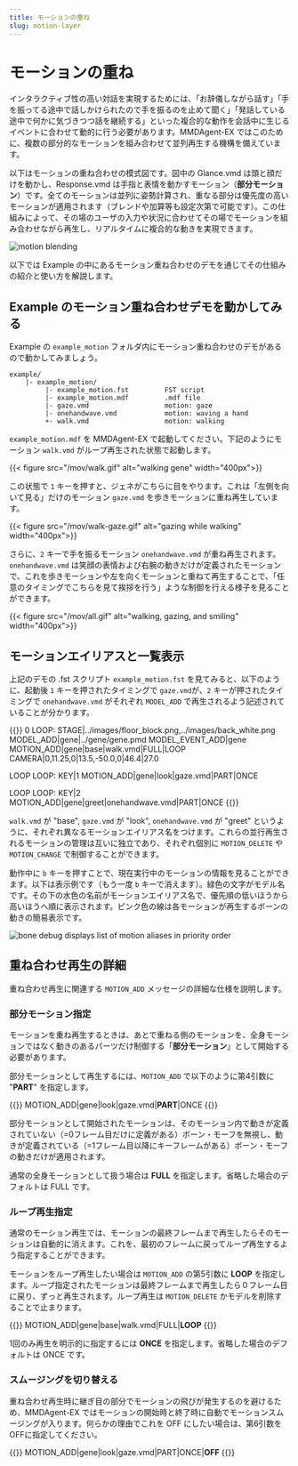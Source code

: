 ```yaml
---
title: モーションの重ね
slug: motion-layer
---
```

# モーションの重ね

インタラクティブ性の高い対話を実現するためには、「お辞儀しながら話す」「手を振ってる途中で話しかけられたので手を振るのを止めて聞く」「発話している途中で何かに気づきつつ話を継続する」といった複合的な動作を会話中に生じるイベントに合わせて動的に行う必要があります。MMDAgent-EX ではこのために、複数の部分的なモーションを組み合わせて並列再生する機構を備えています。

以下はモーションの重ね合わせの模式図です。図中の Glance.vmd は頭と顔だけを動かし、Response.vmd は手指と表情を動かすモーション（**部分モーション**）です。全てのモーションは並列に姿勢計算され、重なる部分は優先度の高いモーションが適用されます（ブレンドや加算等も設定次第で可能です）。この仕組みによって、その場のユーザの入力や状況に合わせてその場でモーションを組み合わせながら再生し、リアルタイムに複合的な動きを実現できます。

![motion blending](/images/motion_blending.png)

以下では Example の中にあるモーション重ね合わせのデモを通じてその仕組みの紹介と使い方を解説します。

## Example のモーション重ね合わせデモを動かしてみる

Example の `example_motion` フォルダ内にモーション重ね合わせのデモがあるので動かしてみましょう。

    example/
        |- example_motion/
             |- example_motion.fst         FST script
             |- example_motion.mdf         .mdf file
             |- gaze.vmd                   motion: gaze
             |- onehandwave.vmd            motion: waving a hand
             +- walk.vmd                   motion: walking

`example_motion.mdf` を MMDAgent-EX で起動してください。下記のようにモーション `walk.vmd` がループ再生された状態で起動します。

{{< figure src="/mov/walk.gif" alt="walking gene" width="400px">}}

この状態で `1` キーを押すと、ジェネがこちらに目をやります。これは「左側を向いて見る」だけのモーション `gaze.vmd` を歩きモーションに重ね再生しています。

{{< figure src="/mov/walk-gaze.gif" alt="gazing while walking" width="400px">}}

さらに、`2` キーで手を振るモーション `onehandwave.vmd` が重ね再生されます。`onehandwave.vmd` は笑顔の表情および右腕の動きだけが定義されたモーションで、これを歩きモーションや左を向くモーションと重ねて再生することで、「任意のタイミングでこちらを見て挨拶を行う」ような制御を行える様子を見ることができます。

{{< figure src="/mov/all.gif" alt="walking, gazing, and smiling" width="400px">}}

## モーションエイリアスと一覧表示

上記のデモの .fst スクリプト `example_motion.fst` を見てみると、以下のように、起動後 `1` キーを押されたタイミングで `gaze.vmd`が、`2` キーが押されたタイミングで `onehandwave.vmd` がそれぞれ `MODEL_ADD` で再生されるよう記述されていることが分かります。

{{<fst>}}
0 LOOP:
    <eps> STAGE|../images/floor_block.png,../images/back_white.png
    <eps> MODEL_ADD|gene|../gene/gene.pmd
    MODEL_EVENT_ADD|gene  MOTION_ADD|gene|base|walk.vmd|FULL|LOOP
    <eps> CAMERA|0,11.25,0|13.5,-50.0,0|46.4|27.0

LOOP LOOP:
    KEY|1 MOTION_ADD|gene|look|gaze.vmd|PART|ONCE

LOOP LOOP:
    KEY|2 MOTION_ADD|gene|greet|onehandwave.vmd|PART|ONCE
{{</fst>}}

`walk.vmd` が "base", `gaze.vmd` が "look", `onehandwave.vmd` が "greet" というように、それぞれ異なるモーションエイリアス名をつけます。これらの並行再生されるモーションの管理は互いに独立であり、それぞれ個別に `MOTION_DELETE` や `MOTION_CHANGE` で制御することができます。

動作中に `b` キーを押すことで、現在実行中のモーションの情報を見ることができます。以下は表示例です（もう一度 `b` キーで消えます）。緑色の文字がモデル名です。その下の水色の名前がモーションエイリアス名で、優先順の低いほうから高いほうへ順に表示されます。ピンク色の線は各モーションが再生するボーンの動きの簡易表示です。

![bone debug displays list of motion aliases in priority order](/images/bone.png)

## 重ね合わせ再生の詳細

重ね合わせ再生に関連する `MOTION_ADD` メッセージの詳細な仕様を説明します。

### 部分モーション指定

モーションを重ね再生するときは、あとで重ねる側のモーションを、全身モーションではなく動きのあるパーツだけ制御する「**部分モーション**」として開始する必要があります。

部分モーションとして再生するには、`MOTION_ADD` で以下のように第4引数に "**PART**" を指定します。

{{<message>}}
MOTION_ADD|gene|look|gaze.vmd|**PART**|ONCE
{{</message>}}

部分モーションとして開始されたモーションは、そのモーション内で動きが定義されていない（=0フレーム目だけに定義がある）ボーン・モーフを無視し、動きが定義されている（=1フレーム目以降にキーフレームがある）ボーン・モーフの動きだけが適用されます。

通常の全身モーションとして扱う場合は **FULL** を指定します。省略した場合のデフォルトは FULL です。

### ループ再生指定

通常のモーション再生では、モーションの最終フレームまで再生したらそのモーションは自動的に消えます。これを、最初のフレームに戻ってループ再生するよう指定することができます。

モーションをループ再生したい場合は `MOTION_ADD` の第5引数に **LOOP** を指定します。ループ指定されたモーションは最終フレームまで再生したら０フレーム目に戻り、ずっと再生されます。ループ再生は  `MOTION_DELETE` かモデルを削除することで止まります。

{{<message>}}
MOTION_ADD|gene|base|walk.vmd|FULL|**LOOP**
{{</message>}}

1回のみ再生を明示的に指定するには **ONCE** を指定します。省略した場合のデフォルトは ONCE です。

### スムージングを切り替える

重ね合わせ再生時に継ぎ目の部分でモーションの飛びが発生するのを避けるため、MMDAgent-EX ではモーションの開始時と終了時に自動でモーションスムージングが入ります。何らかの理由でこれを OFF にしたい場合は、第6引数をOFFに指定してください。

{{<message>}}
MOTION_ADD|gene|look|gaze.vmd|PART|ONCE|**OFF**
{{</message>}}
